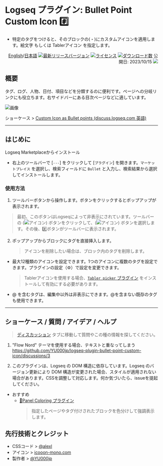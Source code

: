 # Logseq プラグイン: Bullet Point Custom Icon #️⃣

- 特定のタグをつけると、そのブロックの(・)にカスタムアイコンを適用します。絵文字 もしくは Tablerアイコン を指定します。

<div align="right">
  
[English](https://github.com/YU000jp/logseq-plugin-bullet-point-custom-icon)/[日本語](https://github.com/YU000jp/logseq-plugin-bullet-point-custom-icon/blob/main/readme.ja.md)
 [![最新リリースバージョン](https://img.shields.io/github/v/release/YU000jp/logseq-plugin-bullet-point-custom-icon)](https://github.com/YU000jp/logseq-plugin-bullet-point-custom-icon/releases) [![ライセンス](https://img.shields.io/github/license/YU000jp/logseq-plugin-bullet-point-custom-icon?color=blue)](https://github.com/YU000jp/logseq-plugin-bullet-point-custom-icon/LICENSE) [![ダウンロード数](https://img.shields.io/github/downloads/YU000jp/logseq-plugin-bullet-point-custom-icon/total.svg)](https://github.com/YU000jp/logseq-plugin-bullet-point-custom-icon/releases) 公開日: 2023/10/15 <a href="https://www.buymeacoffee.com/yu000japan"><img src="https://img.buymeacoffee.com/button-api/?text=Buy me a pizza&emoji=🍕&slug=yu000japan&button_colour=FFDD00&font_colour=000000&font_family=Poppins&outline_colour=000000&coffee_colour=ffffff" /></a>
</div>

## 概要

タグ、ログ、人物、日付、項目などを分類するのに便利です。ページへの分岐リンクにも役立ちます。右サイドバーにある目次ページなどに適しています。

![画像](https://github.com/YU000jp/logseq-plugin-bullet-point-custom-icon/assets/111847207/99beeaaa-7c17-4d76-98fc-05e65e2dbd8b)

ショーケース > [Custom Icon as Bullet points (discuss.logseq.com 英語)](https://discuss.logseq.com/t/custom-icons-as-bullet-points/20306)

---

## はじめに

Logseq Marketplaceからインストール
  - 右上のツールバーで [`---`] をクリックして [`プラグイン`] を開きます。`マーケットプレイス` を選択し、検索フィールドに `Bullet` と入力し、検索結果から選択してインストールします。

### 使用方法

1. ツールバーボタンから操作します。ボタンをクリックするとポップアップが表示されます。
  > 最初、このボタンはLogseqによって非表示にされています。ツールバーの (![アイコン](https://github.com/YU000jp/logseq-plugin-bullet-point-custom-icon/assets/111847207/136f9d0f-9dcf-4942-9821-c9f692fcfc2f)) ボタンをクリックして、(![アイコン](https://github.com/YU000jp/logseq-plugin-bullet-point-custom-icon/assets/111847207/a1b66c1f-6c2a-43c0-bcf3-7c0c8e188c6d)) ボタンを選択します。その後、#️⃣ボタンがツールバーに表示されます。
2. ポップアップからブロックにタグを直接挿入します。
   > アイコンを削除したい場合は、ブロック内のタグを削除します。
- 最大12種類のアイコンを設定できます。1つのアイコンに複数のタグを設定できます。プラグインの設定（⚙️）で設定を変更できます。
  > Tablerアイコンを使用する場合、[`Tabler picker` プラグイン](https://github.com/yoyurec/logseq-tabler-picker) をインストールして有効にする必要があります。
- @ を含むタグは、編集中以外は非表示にできます。@を含まない既存のタグも使用できます。

---

## ショーケース / 質問 / アイデア / ヘルプ

> [ディスカッション](https://github.com/YU000jp/logseq-plugin-bullet-point-custom-icon/discussions) タブに移動して質問やこの種の情報を探してください。

1. "Flow Nord" テーマを使用する場合、テキストと重なってしまう https://github.com/YU000jp/logseq-plugin-bullet-point-custom-icon/discussions/3

1. このプラグインは、Logseq の DOM 構造に依存しています。Logseq のバージョン更新により DOM 構造が変更された場合、スタイルが適用されない場合があります。CSSを調整して対応します。何か気づいたら、issueを提起してください。

- おすすめ
  - [🎨Panel Coloring プラグイン](https://github.com/YU000jp/logseq-plugin-panel-coloring)
    > 指定したページやタグ付けされたブロックを色分けして強調表示します。

## 先行技術とクレジット

- CSSコード > [@alexl](https://codeberg.org/alexl/for-logseq)
- アイコン > [icooon-mono.com](https://icooon-mono.com/14744-%e3%82%b7%e3%83%a9%e3%83%bc%e3%83%97%e3%82%a2%e3%82%a4%e3%82%b32/)
- 製作者 > [@YU000jp](https://github.com/YU000jp)
